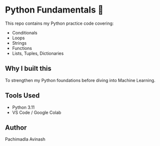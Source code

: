 # Python Fundamentals 🐍

This repo contains my Python practice code covering:
- Conditionals
- Loops
- Strings
- Functions
- Lists, Tuples, Dictionaries

## Why I built this
To strengthen my Python foundations before diving into Machine Learning. 

## Tools Used
- Python 3.11
- VS Code / Google Colab

## Author
Pachimadla Avinash
